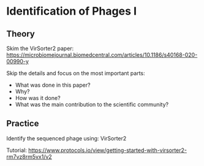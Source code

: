 # Identification of Phages I

## Theory

Skim the VirSorter2 paper: https://microbiomejournal.biomedcentral.com/articles/10.1186/s40168-020-00990-y

Skip the details and focus on the most important parts:

- What was done in this paper?
- Why?
- How was it done?
- What was the main contribution to the scientific community?

## Practice 

Identify the sequenced phage using: VirSorter2 

Tutorial: https://www.protocols.io/view/getting-started-with-virsorter2-rm7vz8rm5vx1/v2
